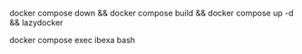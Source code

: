docker compose down && docker compose build && docker compose up -d && lazydocker

docker compose exec ibexa  bash

